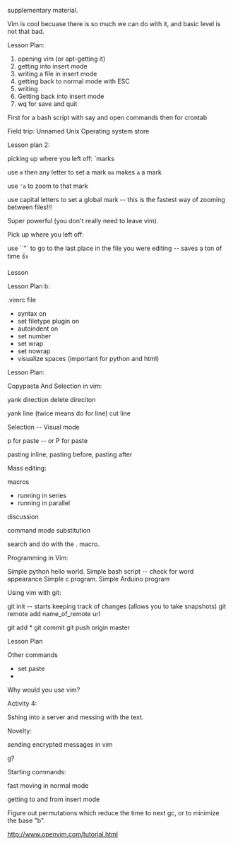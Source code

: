 supplementary material.

Vim is cool becuase there is so much we can do with it, and basic level is not that bad.

Lesson Plan:

1. opening vim (or apt-getting it)
2. getting into insert mode
3. writing a file in insert mode
4. getting back to normal mode with ESC
5. writing
6. Getting back into insert mode
7. wq for save and quit

First for a bash script with say and open commands
then for crontab

Field trip: Unnamed Unix Operating system store

Lesson plan 2:

picking up where you left off: `marks

use `m` then any letter to set a mark
`ma` makes `a` a mark

use `'a` to zoom to that mark

use capital letters to set a global mark -- this is the fastest way of zooming between files!!!

Super powerful (you don't really need to leave vim).

Pick up where you left off:

use ``"` to go to the last place in the file you were editing -- saves a ton of time :thumbsup:


Lesson


Lesson Plan b:

.vimrc file

* syntax on 
* set filetype plugin on
* autoindent on
* set number
* set wrap
* set nowrap
* visualize spaces (important for python and html)


Lesson Plan:

Copypasta And Selection in vim:

yank direction
delete direciton

yank line (twice means do for line)
cut line

Selection -- Visual mode


p for paste -- or P for paste

pasting inline, pasting before, pasting after


Mass editing:

macros
* running in series
* running in parallel

discussion

command mode substitution

search and do with the . macro.


Programming in Vim:

Simple python hello world.
Simple bash script -- check for word appearance
Simple c program.
Simple Arduino program

Using vim with git:

git init -- starts keeping track of changes (allows you to take snapshots)
git remote add name_of_remote url

git add *
git commit 
git push origin master









Lesson Plan

Other commands
* set paste
* 

Why would you use vim?

Activity 4:

Sshing into a server and messing with the text.
 

Novelty:

sending encrypted messages in vim

g?



Starting commands:

fast moving in normal mode

getting to and from insert mode




Figure out permutations which reduce the time to next gc, or to minimize the base "b".


http://www.openvim.com/tutorial.html
